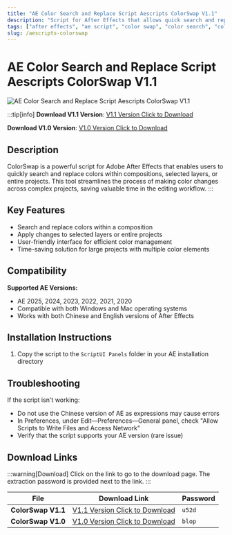 ```yaml
---
title: "AE Color Search and Replace Script Aescripts ColorSwap V1.1"
description: "Script for After Effects that allows quick search and replace of colors within compositions or entire projects"
tags: ["after effects", "ae script", "color swap", "color search", "color replace", "animation", "motion graphics", "visual effects", "aescripts"]
slug: /aescripts-colorswap
---
```

<!--Above is Setting Part-generate depend on content meet Google Seo, you need to balance automation efficiency with Google’s core ranking factors—especially E-E-A-T (Experience, Expertise, Authoritativeness, Trustworthiness), -->

<!--First Part-This is Title -->
# AE Color Search and Replace Script Aescripts ColorSwap V1.1

<!--Second Part-This is First Banner -->
![AE Color Search and Replace Script Aescripts ColorSwap V1.1](https://www.gfxcamp.com/wp-content/uploads/2022/12/ColorSwap.jpg)

:::tip[info]
**Download V1.1 Version**: [V1.1 Version Click to Download](https://pan.baidu.com/s/1uMqmD4UH5hC5CYFHKdG2Sw?pwd=u52d)

**Download V1.0 Version**: [V1.0 Version Click to Download](https://pan.baidu.com/s/1PU2fGHMmh-hHiX5_Iv3a3g?pwd=blop)

## Description

ColorSwap is a powerful script for Adobe After Effects that enables users to quickly search and replace colors within compositions, selected layers, or entire projects. This tool streamlines the process of making color changes across complex projects, saving valuable time in the editing workflow.
:::

## Key Features

- Search and replace colors within a composition
- Apply changes to selected layers or entire projects
- User-friendly interface for efficient color management
- Time-saving solution for large projects with multiple color elements

## Compatibility

**Supported AE Versions:**
- AE 2025, 2024, 2023, 2022, 2021, 2020
- Compatible with both Windows and Mac operating systems
- Works with both Chinese and English versions of After Effects

## Installation Instructions

1. Copy the script to the `ScriptUI Panels` folder in your AE installation directory

## Troubleshooting

If the script isn't working:

- Do not use the Chinese version of AE as expressions may cause errors
- In Preferences, under Edit—Preferences—General panel, check "Allow Scripts to Write Files and Access Network"
- Verify that the script supports your AE version (rare issue)

<!-- The Last Part-Download -->
## Download Links
:::warning[Download]
Click on the link to go to the download page. The extraction password is provided next to the link.
:::

| File                       | Download Link                                                              | Password |
| -------------------------- | -------------------------------------------------------------------------- | -------- |
| **ColorSwap V1.1**         | [V1.1 Version Click to Download](https://pan.baidu.com/s/1uMqmD4UH5hC5CYFHKdG2Sw?pwd=u52d) | `u52d`   |
| **ColorSwap V1.0**         | [V1.0 Version Click to Download](https://pan.baidu.com/s/1PU2fGHMmh-hHiX5_Iv3a3g?pwd=blop) | `blop`   |